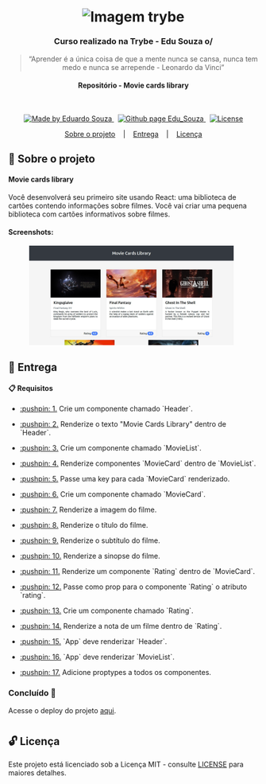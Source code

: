<h1 align="center">
  <img align="center" alt="Imagem trybe" src="https://i.ibb.co/d4W2x4g/trybe.png" width="300px" />
</h1>

<h3 align="center">
  Curso realizado na Trybe - Edu Souza o/
</h3>

<blockquote align="center">“Aprender é a única coisa de que a mente nunca se cansa, nunca tem medo e nunca se arrepende - Leonardo da Vinci”</blockquote>

<h4 align="center">
  Repositório - Movie cards library
</h4>

<br/>

<p align="center">
  <a href="https://github.com/EduSouza-programmer"    target="_blank">
    <img alt="Made by Eduardo Souza" src="https://img.shields.io/badge/made%20by-Edu%20Souza-%23F8952D">
  </a>&nbsp;
  <a href="https://edusouza-programmer.github.io/" target="_blank">
    <img alt="Github page Edu_Souza " src="https://img.shields.io/badge/Github%20page-Edu_Souza-orange">
  </a>&nbsp;
  <a href="#" >
    <img alt="License" src="https://img.shields.io/badge/license-MIT-%23F8952D">
  </a>
</p>

<p align="center">
  <a href="#rocket-Sobre-o-projeto">Sobre o projeto</a>&nbsp; &nbsp; |&nbsp; &nbsp;
  <a href="#postbox-Entrega"">Entrega</a>&nbsp; &nbsp; |&nbsp; &nbsp;
  <a href="#unlock-Licença">Licença</a>
</p>

## :rocket: Sobre o projeto

#### Movie cards library 

Você desenvolverá seu primeiro site usando React: uma biblioteca de cartões contendo informações sobre filmes.
Você vai criar uma pequena biblioteca com cartões informativos sobre filmes.

#### Screenshots:

<p align=center >
  <img height="200px"  src="./img/home_desktop.png"> &nbsp;
</p>

## :postbox: Entrega

#### :clipboard: Requisitos

- <p><a href="#1"> :pushpin: 1.</a> Crie um componente chamado `Header`.</p>
- <p><a href="#2"> :pushpin: 2.</a> Renderize o texto "Movie Cards Library" dentro de `Header`.</p>
- <p><a href="#3"> :pushpin: 3.</a> Crie um componente chamado `MovieList`.</p>
- <p><a href="#4"> :pushpin: 4.</a> Renderize componentes `MovieCard` dentro de `MovieList`.</p>
- <p><a href="#5"> :pushpin: 5.</a> Passe uma key para cada `MovieCard` renderizado.</p>
- <p><a href="#6"> :pushpin: 6.</a> Crie um componente chamado `MovieCard`.</p>
- <p><a href="#7"> :pushpin: 7.</a> Renderize a imagem do filme.</p>
- <p><a href="#8"> :pushpin: 8.</a> Renderize o título do filme.</p>
- <p><a href="#9"> :pushpin: 9.</a> Renderize o subtítulo do filme.</p>
- <p><a href="#10"> :pushpin: 10.</a> Renderize a sinopse do filme.</p>
- <p><a href="#11"> :pushpin: 11.</a> Renderize um componente `Rating` dentro de `MovieCard`.</p>
- <p><a href="#12"> :pushpin: 12.</a> Passe como prop para o componente `Rating` o atributo `rating`.</p>
- <p><a href="#13"> :pushpin: 13.</a> Crie um componente chamado `Rating`.</p>
- <p><a href="#14"> :pushpin: 14.</a> Renderize a nota de um filme dentro de `Rating`.</p>
- <p><a href="#15"> :pushpin: 15.</a> `App` deve renderizar `Header`.</p>
- <p><a href="#16"> :pushpin: 16.</a> `App` deve renderizar `MovieList`.</p>
- <p><a href="#17"> :pushpin: 17.</a> Adicione proptypes a todos os componentes.</p>


### Concluído :rocket:

Acesse o deploy do projeto [aqui](https://edusouza-programmer.github.io/Trybe_Projeto_11-3_Edu_Souza/).

#
## :unlock: Licença

Este projeto está licenciado sob a Licença MIT - consulte [LICENSE](https://opensource.org/licenses/MIT) para maiores detalhes.
